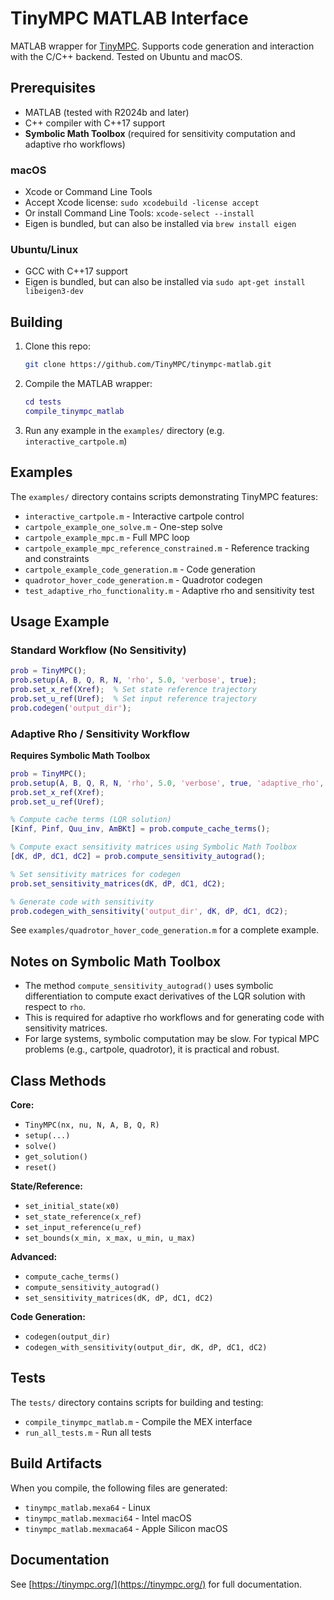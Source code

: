 # TinyMPC MATLAB Interface

MATLAB wrapper for [TinyMPC](https://tinympc.org/). Supports code generation and interaction with the C/C++ backend. Tested on Ubuntu and macOS.


## Prerequisites

- MATLAB (tested with R2024b and later)
- C++ compiler with C++17 support
- **Symbolic Math Toolbox** (required for sensitivity computation and adaptive rho workflows)

### macOS
- Xcode or Command Line Tools
- Accept Xcode license: `sudo xcodebuild -license accept`
- Or install Command Line Tools: `xcode-select --install`
- Eigen is bundled, but can also be installed via `brew install eigen`

### Ubuntu/Linux
- GCC with C++17 support
- Eigen is bundled, but can also be installed via `sudo apt-get install libeigen3-dev`

## Building

1. Clone this repo:
   ```bash
   git clone https://github.com/TinyMPC/tinympc-matlab.git
   ```
2. Compile the MATLAB wrapper:
   ```matlab
   cd tests
   compile_tinympc_matlab
   ```
3. Run any example in the `examples/` directory (e.g. `interactive_cartpole.m`)

## Examples

The `examples/` directory contains scripts demonstrating TinyMPC features:
- `interactive_cartpole.m` - Interactive cartpole control
- `cartpole_example_one_solve.m` - One-step solve
- `cartpole_example_mpc.m` - Full MPC loop
- `cartpole_example_mpc_reference_constrained.m` - Reference tracking and constraints
- `cartpole_example_code_generation.m` - Code generation
- `quadrotor_hover_code_generation.m` - Quadrotor codegen
- `test_adaptive_rho_functionality.m` - Adaptive rho and sensitivity test

## Usage Example

### Standard Workflow (No Sensitivity)

```matlab
prob = TinyMPC();
prob.setup(A, B, Q, R, N, 'rho', 5.0, 'verbose', true);
prob.set_x_ref(Xref);  % Set state reference trajectory
prob.set_u_ref(Uref);  % Set input reference trajectory
prob.codegen('output_dir');
```

### Adaptive Rho / Sensitivity Workflow

**Requires Symbolic Math Toolbox**

```matlab
prob = TinyMPC();
prob.setup(A, B, Q, R, N, 'rho', 5.0, 'verbose', true, 'adaptive_rho', true);
prob.set_x_ref(Xref);
prob.set_u_ref(Uref);

% Compute cache terms (LQR solution)
[Kinf, Pinf, Quu_inv, AmBKt] = prob.compute_cache_terms();

% Compute exact sensitivity matrices using Symbolic Math Toolbox
[dK, dP, dC1, dC2] = prob.compute_sensitivity_autograd();

% Set sensitivity matrices for codegen
prob.set_sensitivity_matrices(dK, dP, dC1, dC2);

% Generate code with sensitivity
prob.codegen_with_sensitivity('output_dir', dK, dP, dC1, dC2);
```

See `examples/quadrotor_hover_code_generation.m` for a complete example.
## Notes on Symbolic Math Toolbox

- The method `compute_sensitivity_autograd()` uses symbolic differentiation to compute exact derivatives of the LQR solution with respect to `rho`.
- This is required for adaptive rho workflows and for generating code with sensitivity matrices.
- For large systems, symbolic computation may be slow. For typical MPC problems (e.g., cartpole, quadrotor), it is practical and robust.


## Class Methods

**Core:**
- `TinyMPC(nx, nu, N, A, B, Q, R)`
- `setup(...)`
- `solve()`
- `get_solution()`
- `reset()`

**State/Reference:**
- `set_initial_state(x0)`
- `set_state_reference(x_ref)`
- `set_input_reference(u_ref)`
- `set_bounds(x_min, x_max, u_min, u_max)`

**Advanced:**
- `compute_cache_terms()`
- `compute_sensitivity_autograd()`
- `set_sensitivity_matrices(dK, dP, dC1, dC2)`

**Code Generation:**
- `codegen(output_dir)`
- `codegen_with_sensitivity(output_dir, dK, dP, dC1, dC2)`

## Tests

The `tests/` directory contains scripts for building and testing:
- `compile_tinympc_matlab.m` - Compile the MEX interface
- `run_all_tests.m` - Run all tests

## Build Artifacts

When you compile, the following files are generated:
- `tinympc_matlab.mexa64` - Linux
- `tinympc_matlab.mexmaci64` - Intel macOS
- `tinympc_matlab.mexmaca64` - Apple Silicon macOS

## Documentation

See [https://tinympc.org/](https://tinympc.org/) for full documentation.